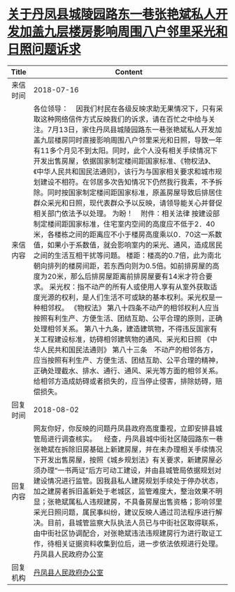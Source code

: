 # <a href="http://www.shangluo.gov.cn/zmhd/ldxxxx.jsp?urltype=leadermail.LeaderMailContentUrl&wbtreeid=1112&leadermailid=4819">关于丹凤县城陵园路东一巷张艳斌私人开发加盖九层楼房影响周围八户邻里采光和日照问题诉求</a>
| Title |                                                                                                                                                                                                                                                                                                                                                                                  Content                                                                                                                                                                                                                                                                                                                                                                                   |
|:-----:|----------------------------------------------------------------------------------------------------------------------------------------------------------------------------------------------------------------------------------------------------------------------------------------------------------------------------------------------------------------------------------------------------------------------------------------------------------------------------------------------------------------------------------------------------------------------------------------------------------------------------------------------------------------------------------------------------------------------------------------------------------------------------|
| 来信时间  | 2018-07-16                                                                                                                                                                                                                                                                                                                                                                                                                                                                                                                                                                                                                                                                                                                                                                 |
| 来信内容  | 各位领导：    因我们村民在各级反映求助无果情况下，只有采取这种网络信件方式反映我们的诉求，请在百忙之中给与关注。7月13日，家住丹凤县城陵园路东一巷张艳斌私人开发加盖九层楼房同时直接影响周围八户邻里采光和日照，导致一年有11多个月见不到太阳。同时，此个人没有相关手续情况下开发出售房屋，依据国家制定楼间距国家标准、《物权法》、《中华人民共和国民法通则》，该行为与国家相关要求和城市规划建设不相符。在邻居多次告知情况下仍然我行我素，不予拆除。同时按国家制定楼间距国家标准，原盖房屋导致后排居住群众采光和日照，现代表群众予以反映，请领导能关心并督促相关部门依法予以处理。 为盼！    附件：相关法律 按建设部制定楼间距国家标准，住宅室内空间的高度应不低于2．40米，各楼栋之间的距离应不小于楼房高度乘以0．70这一系数值，如果小于系数值，就会影响室内的采光、通风，造成居民之间的生活互相干扰等问题。 楼距：楼高的0.7倍，此为南北朝向排列的楼房间距，若东西向则为0.5倍。如前排房屋的高度为20米，那么后排房屋距离前排房屋要有14米才符合要求。 采光权：指不动产的所有人或使用人享有从室外获取适度光源的权利，是人们生活不可或缺的基本权利。采光权是一种相邻权。 《物权法》 第八十四条不动产的相邻权利人应当按照有利生产、方便生活、团结互助、公平合理的原则，正确处理相邻关系。 第八十九条，建造建筑物，不得违反国家有关工程建设标准，妨碍相邻建筑物的通风、采光和日照 《中华人民共和国民法通则》 第八十三条　不动产的相邻各方，应当按照有利生产、方便生活、团结互助、公平合理的精神，正确处理截水、排水、通行、通风、采光等方面的相邻关系。给相邻方造成妨碍或者损失的，应当停止侵害，排除妨碍，赔偿损失。 |
| 回复时间  | 2018-08-02                                                                                                                                                                                                                                                                                                                                                                                                                                                                                                                                                                                                                                                                                                                                                                 |
| 回复内容  | 网友你好，你反映的问题丹凤县政府高度重视，立即安排县城管局进行调查核实。    经查，丹凤县城中街社区陵园路东一巷张艳斌在拆除旧房基础上新建房屋，并在未办理相关手续情况下开发出售房屋，按照《城乡规划法》有关要求，新建房屋必须办理“一书两证”后方可动工建设，并由县城管局依据规划对建设情况进行监管。因我县私人建房规划手续处于停办状态，加之建房者拆旧盖新处于老城区，监管难度大，整治效果不明显；张艳斌属私人违规建房，不具备房屋出售资格；影响邻里采光日照问题，属民事纠纷，建议反映人通过司法程序进行解决。目前，县城管监察大队执法人员已与中街社区取得联系，由中街社区协调配合，对张艳斌违法违规建房行为进行取证工作，待相关证据资料收集到位后，进一步依法依规进行处理。丹凤县人民政府办公室                                                                                                                                                                                                                                                                                                                                                                                                                         |
| 回复机构  | <a href="../../category/agencies/丹凤县人民政府办公室.md">丹凤县人民政府办公室</a>                                                                                                                                                                                                                                                                                                                                                                                                                                                                                                                                                                                                                                                                                                             |